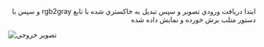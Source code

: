 <div dir='rtl'>
  
  ابتدا دريافت ورودي تصوير و سپس تبديل به خاكستري شده با تابع rgb2gray و سپس با دستور متلب برش خورده و نمايش داده شده 
  
  </div>
  
    
  ![تصوير خروجي]('https://github.com/semnan-university-ai/image-processing-class/blob/main/excersiecs/Homayontoosy/9/khoroji%20tasvir.png')


